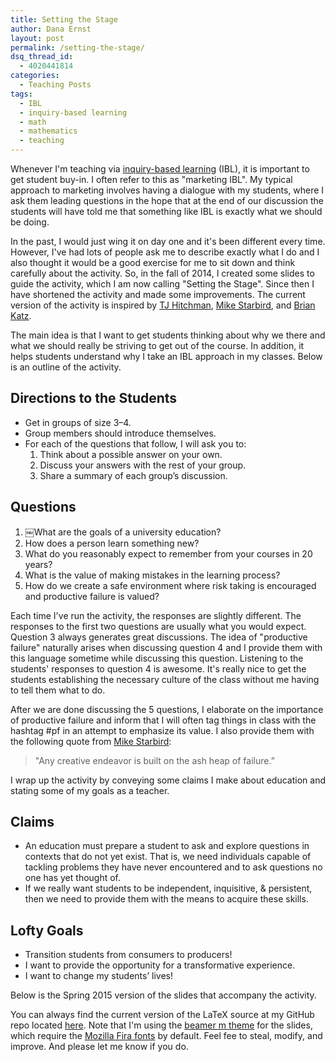```yaml
---
title: Setting the Stage
author: Dana Ernst
layout: post
permalink: /setting-the-stage/
dsq_thread_id:
  - 4020441814
categories:
  - Teaching Posts
tags:
  - IBL
  - inquiry-based learning
  - math
  - mathematics
  - teaching
---
```


Whenever I'm teaching via [inquiry-based learning](http://maamathedmatters.blogspot.com/2013/05/what-heck-is-ibl.html) (IBL), it is important to get student buy-in.  I often refer to this as "marketing IBL".  My typical approach to marketing involves having a dialogue with my students, where I ask them leading questions in the hope that at the end of our discussion the students will have told me that something like IBL is exactly what we should be doing.  

In the past, I would just wing it on day one and it's been different every time. However, I've had lots of people ask me to describe exactly what I do and I also thought it would be a good exercise for me to sit down and think carefully about the activity.  So, in the fall of 2014, I created some slides to guide the activity, which I am now calling "Setting the Stage".  Since then I have shortened the activity and made some improvements. The current version of the activity is inspired by [TJ Hitchman](http://theronhitchman.github.io), [Mike Starbird](http://www.ma.utexas.edu/users/starbird/), and [Brian Katz](https://twitter.com/thewordninja_bk).

The main idea is that I want to get students thinking about why we there and what we should really be striving to get out of the course.  In addition, it helps students understand why I take an IBL approach in my classes. Below is an outline of the activity.

## Directions to the Students ##

- Get in groups of size 3–4.
- Group members should introduce themselves.
- For each of the questions that follow, I will ask you to:
    1. Think about a possible answer on your own.
    2. Discuss your answers with the rest of your group.
    3. Share a summary of each group’s discussion.

## Questions ##

1.  ￼What are the goals of a university education?
2.  How does a person learn something new?
3.  What do you reasonably expect to remember from your courses in 20 years?
4.  What is the value of making mistakes in the learning process?
5.  How do we create a safe environment where risk taking is encouraged and productive failure is valued?

Each time I've run the activity, the responses are slightly different.  The responses to the first two questions are usually what you would expect.  Question 3 always generates great discussions.  The idea of "productive failure" naturally arises when discussing question 4 and I provide them with this language sometime while discussing this question.  Listening to the students' responses to question 4 is awesome. It's really nice to get the students establishing the necessary culture of the class without me having to tell them what to do.

After we are done discussing the 5 questions, I elaborate on the importance of productive failure and inform that I will often tag things in class with the hashtag \#pf in an attempt to emphasize its value.  I also provide them with the following quote from [Mike Starbird](http://www.ma.utexas.edu/users/starbird/):

> "Any creative endeavor is built on the ash heap of failure.”

I wrap up the activity by conveying some claims I make about education and stating some of my goals as a teacher.

## Claims ##

- An education must prepare a student to ask and explore questions in contexts that do not yet exist. That is, we need individuals capable of tackling problems they have never encountered and to ask questions no one has yet thought of.
- If we really want students to be independent, inquisitive, & persistent, then we need to provide them with the means to acquire these skills.

## Lofty Goals ##

- Transition students from consumers to producers!
- I want to provide the opportunity for a transformative experience.
- I want to change my students’ lives!

Below is the Spring 2015 version of the slides that accompany the activity.

<div>
<script async class="speakerdeck-embed" data-id="4591c4107e8b013259f02ed1d5d39548" data-ratio="1.33333333333333" src="//speakerdeck.com/assets/embed.js"></script>
</div>

You can always find the current version of the LaTeX source at my GitHub repo located [here](https://github.com/dcernst/MiscTeachingMaterials). Note that I'm using the [beamer m theme](https://github.com/matze/mtheme) for the slides, which require the [Mozilla Fira fonts](https://github.com/mozilla/Fira) by default.  Feel fee to steal, modify, and improve. And please let me know if you do.
